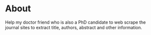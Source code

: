 # About
Help my doctor friend who is also a PhD candidate to web scrape the journal sites to extract title, authors, abstract and other information.
